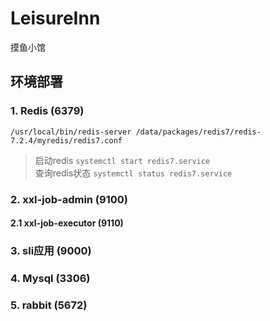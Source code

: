# LeisureInn
摸鱼小馆
  
## 环境部署  
### 1. Redis (6379)
`/usr/local/bin/redis-server /data/packages/redis7/redis-7.2.4/myredis/redis7.conf`
> 启动redis
`systemctl start redis7.service`  
> 查询redis状态
> `systemctl status redis7.service`  

### 2. xxl-job-admin (9100)

#### 2.1  xxl-job-executor (9110)

### 3. sli应用 (9000)  


### 4. Mysql (3306) 


### 5. rabbit (5672)












